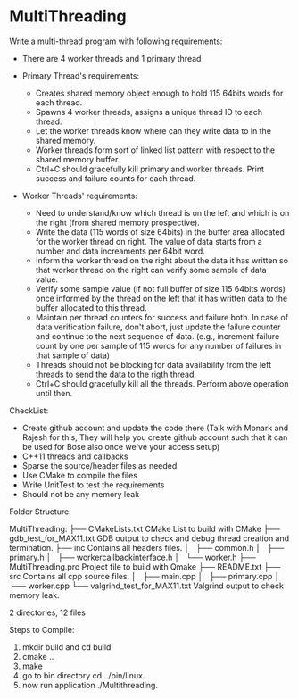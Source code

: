 # MultiThreading

Write a multi-thread program with following requirements:
- There are 4 worker threads and 1 primary thread
- Primary Thread's requirements:
  - Creates shared memory object enough to hold 115 64bits words for each thread. 
  - Spawns 4 worker threads, assigns a unique thread ID to each thread.
  - Let the worker threads know where can they write data to in the shared memory.
  - Worker threads form sort of linked list pattern with respect to the shared memory buffer. 
  - Ctrl+C should gracefully kill primary and worker threads. Print success and failure counts for each thread.

- Worker Threads' requirements:
  - Need to understand/know which thread is on the left and which is on the right (from shared memory prospective). 
  - Write the data (115 words of size 64bits) in the buffer area allocated for the worker thread on right. The value of data starts from a number and data increaments per 64bit word. 
  - Inform the worker thread on the right about the data it has written so that worker thread on the right can verify some sample of data value.
  - Verify some sample value (if not full buffer of size 115 64bits words) once informed by the thread on the left that it has written data to the buffer allocated to this thread. 
  - Maintain per thread counters for success and failure both. In case of data verification failure, don't abort, just update the failure counter and continue to the next sequence of data.  (e.g., increment failure count by one per sample of 115 words for any number of failures in that sample of data)
  - Threads should not be blocking for data availability from the left threads to send the data to the rigth thread.
  - Ctrl+C should gracefully kill all the threads. Perform above operation until then. 
  
CheckList:
- Create github account and update the code there (Talk with Monark and Rajesh for this, They will help you create github account such that it can be used for Bose also once we've your access setup)
- C++11 threads and callbacks
- Sparse the source/header files as needed. 
- Use CMake to compile the files
- Write UnitTest to test the requirements
- Should not be any memory leak



Folder Structure:

MultiThreading:
├── CMakeLists.txt			CMake List to build with CMake
├── gdb_test_for_MAX11.txt		GDB output to check and debug thread creation and termination.
├── inc					Contains all headers files.
│   ├── common.h
│   ├── primary.h
│   ├── workercallbackinterface.h
│   └── worker.h
├── MultiThreading.pro			Project file to build with Qmake
├── README.txt
├── src					Contains all cpp source files.
│   ├── main.cpp
│   ├── primary.cpp
│   └── worker.cpp
└── valgrind_test_for_MAX11.txt		Valgrind output to check memory leak.

2 directories, 12 files


Steps to Compile:

1. mkdir build and cd build
2. cmake ..
3. make
4. go to bin directory cd ../bin/linux.
5. now run application ./Multithreading.

